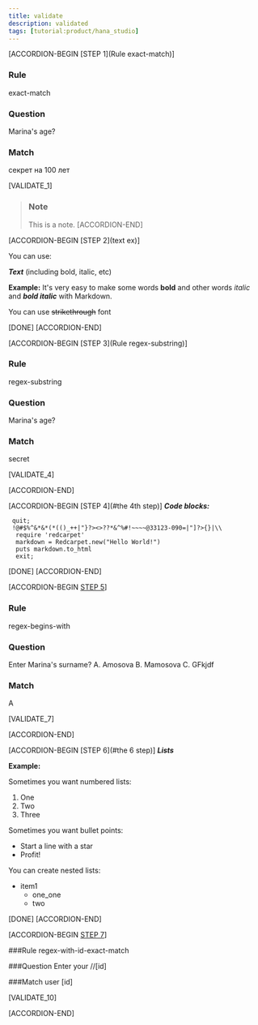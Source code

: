 ```yaml
---
title: validate
description: validated
tags: [tutorial:product/hana_studio]
---
```


[ACCORDION-BEGIN [STEP 1](Rule exact-match)]

### Rule
exact-match

### Question
Marina's age?

### Match
секрет на 100 лет

[VALIDATE_1]

>### Note
>This is a note. 
[ACCORDION-END] 

[ACCORDION-BEGIN [STEP 2](text ex)]

You can use:

***Text*** (including bold, italic, etc)

  **Example:** 
It's very easy to make some words **bold** and other words *italic* and ***bold italic*** with Markdown.

You can use ~~strikethrough~~ font

[DONE]
[ACCORDION-END] 

[ACCORDION-BEGIN [STEP 3](Rule  regex-substring)]

### Rule
regex-substring

### Question
Marina's age?

### Match
secret

[VALIDATE_4]

[ACCORDION-END] 

[ACCORDION-BEGIN [STEP 4](#the 4th step)]
***Code blocks:***

```markup
 quit;
 !@#$%^&*&*(*(()_++|"}?><>??*&^%#!~~~~@33123-090=|"]?>{}|\\
  require 'redcarpet'
  markdown = Redcarpet.new("Hello World!")
  puts markdown.to_html
  exit;
```

[DONE]
[ACCORDION-END]

[ACCORDION-BEGIN [STEP 5](regex-begins-with)]
### Rule
regex-begins-with

### Question
Enter Marina's surname?
A. Amosova
B. Mamosova
C. GFkjdf

### Match
A

[VALIDATE_7]

[ACCORDION-END] 

[ACCORDION-BEGIN [STEP 6](#the 6 step)]
***Lists***

  **Example:** 
  
Sometimes you want numbered lists:

1. One
2. Two 
3. Three

Sometimes you want bullet points:

* Start a line with a star
* Profit!

You can create nested lists: 

* item1
    * one_one
    * two

[DONE]
[ACCORDION-END]

[ACCORDION-BEGIN [STEP 7](#regex-with-id-exact-match)]

###Rule
regex-with-id-exact-match

###Question
Enter your  //[id] 

###Match
user [id]

[VALIDATE_10]

[ACCORDION-END] 





